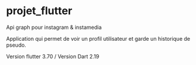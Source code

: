# projet_flutter

Api graph pour instagram & instamedia

Application qui permet de voir un profil utilisateur et garde un historique de pseudo. 

Version flutter 3.70 / Version Dart 2.19 
